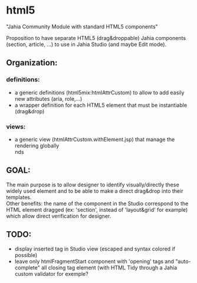 # html5
"Jahia Community Module with standard HTML5 components"

Proposition to have separate HTML5 (drag&droppable) Jahia components (section, article, ...) to use in Jahia Studio (and maybe Edit mode).

<h2>Organization:</h2>


<h3>definitions:</h3>
<ul>
<li>a generic definitions (html5mix:htmlAttrCustom) to allow to add easily new attributes (aria, role,...)</li>
<li>a wrapper definition for each HTML5 element that must be instantiable (drag&drop)</li>
</ul>


<h3>views:</h3>
<ul>
<li>a generic view (htmlAttrCustom.withElement.jsp) that manage the rendering globally</li>nds
</ul>

<h2>GOAL:</h2>
<p>The main purpose is to allow designer to identify visually/directly these widely used element and to be able to make a direct drag&drop into their templates.<BR>
Other benefits: the name of the component in the Studio correspond to the HTML element dragged (ex: 'section', instead of 'layout&grid' for example) which allow direct verification for designer.</p>

<h2>TODO:</h2>
<ul>
<li>display inserted tag in Studio view (escaped and syntax colored if possible)</li>
<li>leave only htmlFragmentStart component with 'opening' tags and "auto-complete" all closing tag element (with HTML Tidy through a Jahia custom validator for exemple?</li>
</ul>